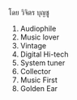 โดย วิจิตร บุญชู


1. Audiophile
2. Music lover
3. Vintage
4. Digital Hi-tech
5. System tuner
6. Collector
7. Music First
8. Golden Ear
